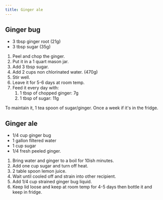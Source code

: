```yaml
---
title: Ginger ale
---
```


## Ginger bug

- 3 tbsp ginger root (21g)
- 3 tbsp sugar (35g)

1. Peel and chop the ginger.
1. Put it in a 1 quart mason jar.
1. Add 3 tbsp sugar.
1. Add 2 cups non chlorinated water. (470g)
1. Stir well.
1. Leave it for 5-6 days at room temp.
1. Feed it every day with:
   1. 1 tbsp of chopped ginger: 7g
   1. 1 tbsp of sugar: 11g

To maintain it, 1 tea spoon of sugar/ginger. Once a week if it's in the fridge.

## Ginger ale

- 1/4 cup ginger bug
- 1 gallon filtered water
- 1 cup sugar
- 1/4 fresh peeled ginger.

1. Bring water and ginger to a boil for 10ish minutes.
1. Add one cup sugar and turn off heat.
1. 2 table spoon lemon juice.
1. Wait until cooled off and strain into other recipient.
1. Add 1/4 cup strained ginger bug liquid.
1. Keep lid loose and keep at room temp for 4-5 days then bottle it and keep in fridge.
